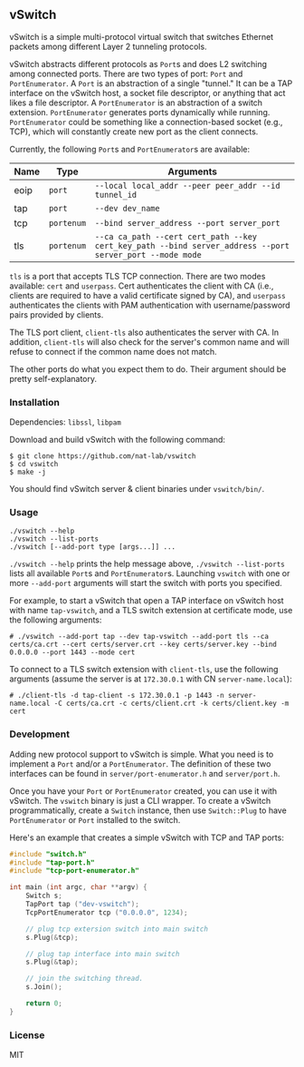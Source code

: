 vSwitch
---

vSwitch is a simple multi-protocol virtual switch that switches Ethernet packets among different Layer 2 tunneling protocols.

vSwitch abstracts different protocols as `Port`s and does L2 switching among connected ports. There are two types of port: `Port` and `PortEnumerator`. A `Port` is an abstraction of a single "tunnel." It can be a TAP interface on the vSwitch host, a socket file descriptor, or anything that act likes a file descriptor. A `PortEnumerator` is an abstraction of a switch extension. `PortEnumerator` generates ports dynamically while running. `PortEnumerator` could be something like a connection-based socket (e.g., TCP), which will constantly create new port as the client connects.

Currently, the following `Port`s and `PortEnumerator`s are available:

|Name|Type|Arguments|
--|--|--
eoip|`port`|`--local local_addr --peer peer_addr --id tunnel_id`
tap|`port`|`--dev dev_name`
tcp|`portenum`|`--bind server_address --port server_port`
tls|`portenum`|`--ca ca_path --cert cert_path --key cert_key_path --bind server_address --port server_port --mode mode`

`tls` is a port that accepts TLS TCP connection. There are two modes available: `cert` and `userpass`. Cert authenticates the client with CA (i.e., clients are required to have a valid certificate signed by CA), and `userpass` authenticates the clients with PAM authentication with username/password pairs provided by clients.

The TLS port client, `client-tls` also authenticates the server with CA. In addition, `client-tls` will also check for the server's common name and will refuse to connect if the common name does not match.

The other ports do what you expect them to do. Their argument should be pretty self-explanatory.

### Installation

Dependencies: `libssl`, `libpam`

Download and build vSwitch with the following command:

```
$ git clone https://github.com/nat-lab/vswitch
$ cd vswitch
$ make -j
```

You should find vSwitch server & client binaries under `vswitch/bin/`.

### Usage

```
./vswitch --help
./vswitch --list-ports
./vswitch [--add-port type [args...]] ...
```

`./vswitch --help` prints the help message above, `./vswitch --list-ports` lists all available `Port`s and `PortEnumerator`s. Launching `vswitch` with one or more `--add-port` arguments will start the switch with ports you specified. 

For example, to start a vSwitch that open a TAP interface on vSwitch host with name `tap-vswitch`, and a TLS switch extension at certificate mode, use the following arguments:

```
# ./vswitch --add-port tap --dev tap-vswitch --add-port tls --ca certs/ca.crt --cert certs/server.crt --key certs/server.key --bind 0.0.0.0 --port 1443 --mode cert
```

To connect to a TLS switch extension with `client-tls`, use the following arguments (assume the server is at `172.30.0.1` with CN `server-name.local`): 

```
# ./client-tls -d tap-client -s 172.30.0.1 -p 1443 -n server-name.local -C certs/ca.crt -c certs/client.crt -k certs/client.key -m cert
```

### Development

Adding new protocol support to vSwitch is simple. What you need is to implement a `Port` and/or a `PortEnumerator`. The definition of these two interfaces can be found in `server/port-enumerator.h` and `server/port.h`. 

Once you have your `Port` or `PortEnumerator` created, you can use it with vSwitch. The `vswitch` binary is just a CLI wrapper. To create a vSwitch programmatically, create a `Switch` instance, then use `Switch::Plug` to have `PortEnumerator` or `Port` installed to the switch. 

Here's an example that creates a simple vSwitch with TCP and TAP ports:

```C++
#include "switch.h"
#include "tap-port.h"
#include "tcp-port-enumerator.h"

int main (int argc, char **argv) {
    Switch s;
    TapPort tap ("dev-vswitch");
    TcpPortEnumerator tcp ("0.0.0.0", 1234);

    // plug tcp extersion switch into main switch
    s.Plug(&tcp);

    // plug tap interface into main switch
    s.Plug(&tap);

    // join the switching thread.
    s.Join();

    return 0;
}
```

### License

MIT
